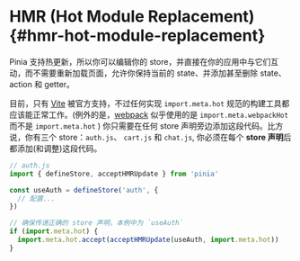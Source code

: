 # HMR (Hot Module Replacement) {#hmr-hot-module-replacement}

Pinia 支持热更新，所以你可以编辑你的 store，并直接在你的应用中与它们互动，而不需要重新加载页面，允许你保持当前的 state、并添加甚至删除 state、action 和 getter。

目前，只有 [Vite](https://vitejs.dev/) 被官方支持，不过任何实现 `import.meta.hot` 规范的构建工具都应该能正常工作。(例外的是，[webpack](https://webpack.js.org/api/module-variables/#importmetawebpackhot) 似乎使用的是 `import.meta.webpackHot` 而不是 `import.meta.hot` )
你只需要在任何 store 声明旁边添加这段代码。比方说，你有三个 store：`auth.js`、 `cart.js` 和 `chat.js`, 你必须在每个 **store 声明**后都添加(和调整)这段代码。

```js
// auth.js
import { defineStore, acceptHMRUpdate } from 'pinia'

const useAuth = defineStore('auth', {
  // 配置...
})

// 确保传递正确的 store 声明，本例中为 `useAuth`
if (import.meta.hot) {
  import.meta.hot.accept(acceptHMRUpdate(useAuth, import.meta.hot))
}
```
